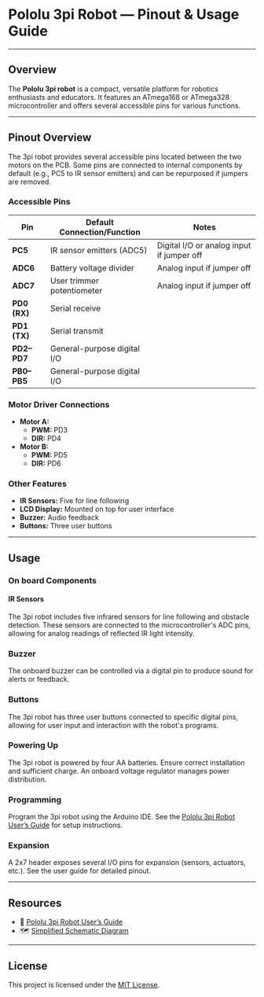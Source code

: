 
# Pololu 3pi Robot — Pinout & Usage Guide

---

## Overview

The **Pololu 3pi robot** is a compact, versatile platform for robotics enthusiasts and educators. It features an ATmega168 or ATmega328 microcontroller and offers several accessible pins for various functions.

---

## Pinout Overview

The 3pi robot provides several accessible pins located between the two motors on the PCB. Some pins are connected to internal components by default (e.g., PC5 to IR sensor emitters) and can be repurposed if jumpers are removed.

### Accessible Pins

| Pin         | Default Connection/Function                                 | Notes                                      |
|-------------|-------------------------------------------------------------|--------------------------------------------|
| **PC5**     | IR sensor emitters (ADC5)                                  | Digital I/O or analog input if jumper off  |
| **ADC6**    | Battery voltage divider                                     | Analog input if jumper off                 |
| **ADC7**    | User trimmer potentiometer                                  | Analog input if jumper off                 |
| **PD0 (RX)**| Serial receive                                             |                                            |
| **PD1 (TX)**| Serial transmit                                            |                                            |
| **PD2–PD7** | General-purpose digital I/O                                |                                            |
| **PB0–PB5** | General-purpose digital I/O                                |                                            |

### Motor Driver Connections

- **Motor A:**
  - **PWM:** PD3
  - **DIR:** PD4
- **Motor B:**
  - **PWM:** PD5
  - **DIR:** PD6

### Other Features

- **IR Sensors:** Five for line following
- **LCD Display:** Mounted on top for user interface
- **Buzzer:** Audio feedback
- **Buttons:** Three user buttons

---

## Usage

### On board Components
#### IR Sensors
The 3pi robot includes five infrared sensors for line following and obstacle detection. These sensors are connected to the microcontroller's ADC pins, allowing for analog readings of reflected IR light intensity.

### Buzzer
The onboard buzzer can be controlled via a digital pin to produce sound for alerts or feedback.

### Buttons
The 3pi robot has three user buttons connected to specific digital pins, allowing for user input and interaction with the robot's programs.

### Powering Up

The 3pi robot is powered by four AA batteries. Ensure correct installation and sufficient charge. An onboard voltage regulator manages power distribution.

### Programming

Program the 3pi robot using the Arduino IDE. See the [Pololu 3pi Robot User’s Guide](https://www.pololu.com/docs/0J21/) for setup instructions.

### Expansion

A 2x7 header exposes several I/O pins for expansion (sensors, actuators, etc.). See the user guide for detailed pinout.

---

## Resources

- 📖 [Pololu 3pi Robot User’s Guide](https://www.pololu.com/docs/0J21/)
- 🗺️ [Simplified Schematic Diagram](https://www.pololu.com/picture/view/0J1164)

---

## License

This project is licensed under the [MIT License](https://opensource.org/licenses/MIT).
